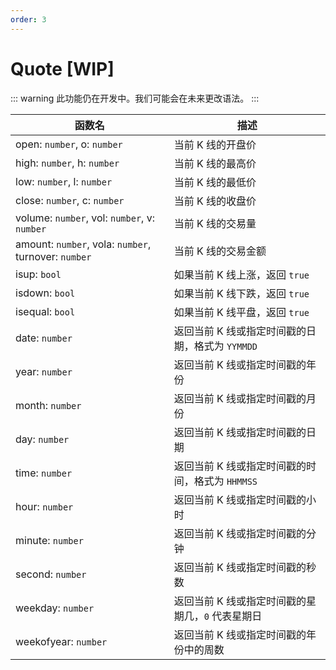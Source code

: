 ```yaml
---
order: 3
---
```


# Quote [WIP]

::: warning
此功能仍在开发中。我们可能会在未来更改语法。
:::

| 函数名                                               | 描述                                              |
| ---------------------------------------------------- | ------------------------------------------------- |
| open: `number`, o: `number`                          | 当前 K 线的开盘价                                 |
| high: `number`, h: `number`                          | 当前 K 线的最高价                                 |
| low: `number`, l: `number`                           | 当前 K 线的最低价                                 |
| close: `number`, c: `number`                         | 当前 K 线的收盘价                                 |
| volume: `number`, vol: `number`, v: `number`         | 当前 K 线的交易量                                 |
| amount: `number`, vola: `number`, turnover: `number` | 当前 K 线的交易金额                               |
| isup: `bool`                                         | 如果当前 K 线上涨，返回 `true`                    |
| isdown: `bool`                                       | 如果当前 K 线下跌，返回 `true`                    |
| isequal: `bool`                                      | 如果当前 K 线平盘，返回 `true`                    |
| date: `number`                                       | 返回当前 K 线或指定时间戳的日期，格式为 `YYMMDD`  |
| year: `number`                                       | 返回当前 K 线或指定时间戳的年份                   |
| month: `number`                                      | 返回当前 K 线或指定时间戳的月份                   |
| day: `number`                                        | 返回当前 K 线或指定时间戳的日期                   |
| time: `number`                                       | 返回当前 K 线或指定时间戳的时间，格式为 `HHMMSS`  |
| hour: `number`                                       | 返回当前 K 线或指定时间戳的小时                   |
| minute: `number`                                     | 返回当前 K 线或指定时间戳的分钟                   |
| second: `number`                                     | 返回当前 K 线或指定时间戳的秒数                   |
| weekday: `number`                                    | 返回当前 K 线或指定时间戳的星期几，`0` 代表星期日 |
| weekofyear: `number`                                 | 返回当前 K 线或指定时间戳的年份中的周数           |
